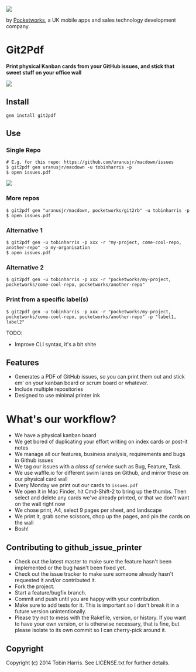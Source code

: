 ![](http://www.pocketworks.co.uk/images/git2pdf/logo.png)

by [Pocketworks](http://pocketworks.co.uk), a UK mobile apps and sales technology development company.

# Git2Pdf

**Print physical Kanban cards from your GitHub issues, and stick that sweet stuff on your office wall**


![](http://pocketworks.co.uk/images/git2pdf/git2pdf-on-wall.jpg)

## Install

    gem install git2pdf

## Use

### Single Repo

    # E.g. for this repo: https://github.com/uranusjr/macdown/issues
    $ git2pdf gen uranusjr/macdown -u tobinharris -p
    $ open issues.pdf

![](https://agilesurface-production.s3.amazonaws.com/images/3a0a74ed696fe6fddb3a9b7a9d84d03f)

### More repos

    $ git2pdf gen "uranusjr/macdown, pocketworks/git2rb" -u tobinharris -p
    $ open issues.pdf

### Alternative 1

    $ git2pdf gen -u tobinharris -p xxx -r "my-project, come-cool-repo, another-repo" -o my-organisation
    $ open issues.pdf

### Alternative 2

    $ git2pdf gen -u tobinharris -p xxx -r "pocketworks/my-project, pocketworks/come-cool-repo, pocketworks/another-repo"

### Print from a specific label(s)

    $ git2pdf gen -u tobinharris -p xxx -r "pocketworks/my-project, pocketworks/come-cool-repo, pocketworks/another-repo" -p "label1, label2"

TODO:

* Improve CLI syntax, it's a bit shite

## Features

* Generates a PDF of GitHub issues, so you can print them out and stick em' on your kanban board or scrum board or whatever.
* Include multiple repositories
* Designed to use minimal printer ink

# What's our workflow?

* We have a physical kanban board
* We get bored of duplicating your effort writing on index cards or post-it notes
* We manage all our features, business analysis, requirements and bugs in Github issues
* We tag our issues with a _class of service_ such as Bug, Feature, Task.
* We use waffle.io for different swim lanes on Github, and mirror these on our physical card wall
* Every Monday we print out our cards to `issues.pdf`
* We open it in Mac Finder, hit Cmd-Shift-2 to bring up the thumbs. Then select and delete any cards we've already printed, or that we don't want on the wall right now
* We chose print, A4, select 9 pages per sheet, and landscape
* We print it, grab some scissors, chop up the pages, and pin the cards on the wall
* Bosh!

## Contributing to github_issue_printer

* Check out the latest master to make sure the feature hasn't been implemented or the bug hasn't been fixed yet.
* Check out the issue tracker to make sure someone already hasn't requested it and/or contributed it.
* Fork the project.
* Start a feature/bugfix branch.
* Commit and push until you are happy with your contribution.
* Make sure to add tests for it. This is important so I don't break it in a future version unintentionally.
* Please try not to mess with the Rakefile, version, or history. If you want to have your own version, or is otherwise necessary, that is fine, but please isolate to its own commit so I can cherry-pick around it.

## Copyright

Copyright (c) 2014 Tobin Harris. See LICENSE.txt for
further details.

